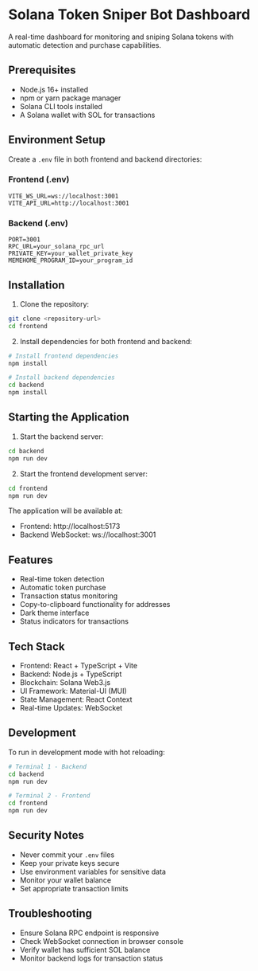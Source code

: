 # Solana Token Sniper Bot Dashboard

A real-time dashboard for monitoring and sniping Solana tokens with automatic detection and purchase capabilities.

## Prerequisites

- Node.js 16+ installed
- npm or yarn package manager
- Solana CLI tools installed
- A Solana wallet with SOL for transactions

## Environment Setup

Create a `.env` file in both frontend and backend directories:

### Frontend (.env)
```env
VITE_WS_URL=ws://localhost:3001
VITE_API_URL=http://localhost:3001
```

### Backend (.env)
```env
PORT=3001
RPC_URL=your_solana_rpc_url
PRIVATE_KEY=your_wallet_private_key
MEMEHOME_PROGRAM_ID=your_program_id
```

## Installation

1. Clone the repository:
```bash
git clone <repository-url>
cd frontend
```

2. Install dependencies for both frontend and backend:
```bash
# Install frontend dependencies
npm install

# Install backend dependencies
cd backend
npm install
```

## Starting the Application

1. Start the backend server:
```bash
cd backend
npm run dev
```

2. Start the frontend development server:
```bash
cd frontend
npm run dev
```

The application will be available at:
- Frontend: http://localhost:5173
- Backend WebSocket: ws://localhost:3001

## Features

- Real-time token detection
- Automatic token purchase
- Transaction status monitoring
- Copy-to-clipboard functionality for addresses
- Dark theme interface
- Status indicators for transactions

## Tech Stack

- Frontend: React + TypeScript + Vite
- Backend: Node.js + TypeScript
- Blockchain: Solana Web3.js
- UI Framework: Material-UI (MUI)
- State Management: React Context
- Real-time Updates: WebSocket

## Development

To run in development mode with hot reloading:
```bash
# Terminal 1 - Backend
cd backend
npm run dev

# Terminal 2 - Frontend
cd frontend
npm run dev
```

## Security Notes

- Never commit your `.env` files
- Keep your private keys secure
- Use environment variables for sensitive data
- Monitor your wallet balance
- Set appropriate transaction limits

## Troubleshooting

- Ensure Solana RPC endpoint is responsive
- Check WebSocket connection in browser console
- Verify wallet has sufficient SOL balance
- Monitor backend logs for transaction status

